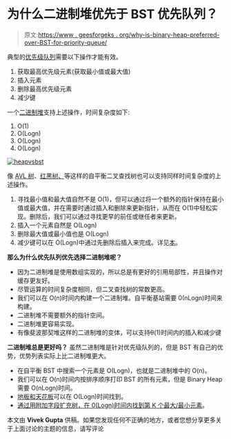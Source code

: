 # 为什么二进制堆优先于 BST 优先队列？

> 原文:[https://www . geesforgeks . org/why-is-binary-heap-preferred-over-BST-for-priority-queue/](https://www.geeksforgeeks.org/why-is-binary-heap-preferred-over-bst-for-priority-queue/)

典型的[优先级队列](http://geeksquiz.com/priority-queue-set-1-introduction/)需要以下操作才能有效。

1.  获取最高优先级元素(获取最小值或最大值)
2.  插入元素
3.  删除最高优先级元素
4.  减少键

一个[二进制堆](http://geeksquiz.com/binary-heap/)支持上述操作，时间复杂度如下:

1.  O(1)
2.  O(Logn)
3.  O(Logn)
4.  O(Logn)

[![heapvsbst](https://media.geeksforgeeks.org/wp-content/cdn-uploads/heapvsbst.png)](https://media.geeksforgeeks.org/wp-content/cdn-uploads/heapvsbst.png)

像 [AVL 树](https://www.geeksforgeeks.org/avl-tree-set-1-insertion/)、[红黑树、](https://www.geeksforgeeks.org/red-black-tree-set-1-introduction-2/)等这样的自平衡二叉查找树也可以支持同样时间复杂度的上述操作。

1.  寻找最小值和最大值自然不是 O(1)，但可以通过将一个额外的指针保持在最小值或最大值，并在需要时通过插入和删除来更新指针，从而在 O(1)中轻松实现。删除后，我们可以通过寻找更早的前任或继任者来更新。
2.  插入一个元素自然是 O(Logn)
3.  删除最大值或最小值也是 O(Logn)
4.  减少键可以在 O(Logn)中通过先删除后插入来完成。详见[本](http://geeksquiz.com/how-to-implement-decrease-key-or-change-key-in-binary-search-tree/)。

**那么为什么优先队列优先选择二进制堆呢？**

*   因为二进制堆是使用数组实现的，所以总是有更好的引用局部性，并且操作对缓存更友好。
*   尽管运算的时间复杂度相同，但二叉查找树的常数更高。
*   我们可以在 O(n)时间内构建一个二进制堆。自平衡基站需要 0(nLogn)时间来构建。
*   二进制堆不需要额外的指针空间。
*   二进制堆更容易实现。
*   有像斐波那契堆这样的二进制堆的变体，可以支持θ(1)时间内的插入和减少键

**二进制堆总是更好吗？**
虽然二进制堆是针对优先级队列的，但是 BST 有自己的优势，优势列表实际上比二进制堆更大。

*   在自平衡 BST 中搜索一个元素是 O(Logn)，也就是二进制堆中的 O(n)。
*   我们可以在 O(n)时间内按排序顺序打印 BST 的所有元素，但是 Binary Heap 需要 O(nLogn)时间。
*   [地板和天花板](https://www.geeksforgeeks.org/floor-and-ceil-from-a-bst/)可以在 O(Logn)时间找到。
*   [通过用附加字段扩充树，在 0(Logn)时间内找到第 K 个最大/最小元素](https://www.geeksforgeeks.org/find-k-th-smallest-element-in-bst-order-statistics-in-bst/)。

本文由 **Vivek Gupta** 供稿。如果您发现任何不正确的地方，或者您想分享更多关于上面讨论的主题的信息，请写评论